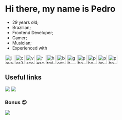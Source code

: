 # Hi there, my name is Pedro

* 29 years old;
* Brazilian;
* Frontend Developer;
* Gamer;
* Musician;
* Experienced with

<img height="30px" alt="javascript" src="https://media.giphy.com/media/ln7z2eWriiQAllfVcn/giphy.gif" />     <img height="30px" alt="css3" src="https://media.giphy.com/media/fsEaZldNC8A1PJ3mwp/giphy.gif" />     <img height="30px" alt="vscode" src="https://media.giphy.com/media/SS8CV2rQdlYNLtBCiF/giphy.gif" />     <img height="30px" alt="react" src="https://media.giphy.com/media/eNAsjO55tPbgaor7ma/giphy.gif" />     <img height="30px" alt="html5" src="https://media.giphy.com/media/XAxylRMCdpbEWUAvr8/giphy.gif" />     <img height="30px" alt="bootstrap" src="https://media.giphy.com/media/Sr8xDpMwVKOHUWDVRD/giphy.gif" />     <img height="30px" alt="git" src="https://media.giphy.com/media/kH1DBkPNyZPOk0BxrM/giphy.gif" />     <img height="30px" alt="php" src="https://media.giphy.com/media/JqDcpPX8vWahUny0pE/giphy.gif" />     <img height="30px" alt="php" src="https://media.giphy.com/media/AqQ65Y3F1xZRmQd4Oi/giphy.gif" />     <img height="30px" alt="php" src="https://media.giphy.com/media/AD9gioAsK5446oiwjA/giphy.gif" />     <img height="30px" alt="php" src="https://media.giphy.com/media/lKArsQw3HxZUWMlURX/giphy.gif" />


## Useful links
[![](https://img.shields.io/badge/-linkedin-0073B1?style=flat-square)](https://www.linkedin.com/in/pedrohardeman/)
[![](https://img.shields.io/badge/resume-green?style=flat-square)](https://docs.google.com/document/d/1Ql0PLCvv7eiJsNifOM7Yrod9JtuwYGPrCdTsDDgZ0x4/edit?usp=sharing)


### Bonus :wink:
[![](https://img.shields.io/badge/-steam-000000?style=flat-square)](https://steamcommunity.com/profiles/76561198084766243/)
